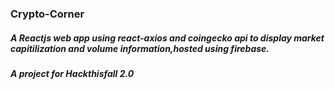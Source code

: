 ### Crypto-Corner

##### A Reactjs web app using react-axios and coingecko api to display market capitilization and volume information,hosted using firebase.

##### A project for Hackthisfall 2.0

